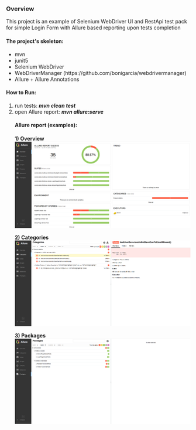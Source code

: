<h3>Overview</h3>
This project is an example of Selenium WebDriver UI and RestApi test pack for simple Login Form with Allure based reporting upon tests completion

<h4>The project's skeleton:</h4>
<ul style="list-style-type:disc;">
  <li>mvn</li>
  <li>junit5</li>
  <li>Selenium WebDriver</li>
  <li>WebDriverManager (https://github.com/bonigarcia/webdrivermanager)</li>
  <li>Allure + Allure Annotations</li>
</ul>  

 <h4>How to Run:</h4>
 <ol> 
  <li>run tests: <b><i>mvn clean test</i></b></li>
  <li>open Allure report: <b><i>mvn allure:serve</i></b></li>
 <lo> 
 
 <h4>Allure report (examples):<h4>
 
 <b>1) Overview</b>
 ![alt text](https://github.com/AlexPeshkov/restplusui/blob/master/src/test/resources/allure/pictures/Overview.png)
 
 <b>2) Categories</b>
 ![alt text](https://github.com/AlexPeshkov/restplusui/blob/master/src/test/resources/allure/pictures/Categories.png)
 
 <b>3) Packages</b>
  ![alt text](https://github.com/AlexPeshkov/restplusui/blob/master/src/test/resources/allure/pictures/Packages.png)
